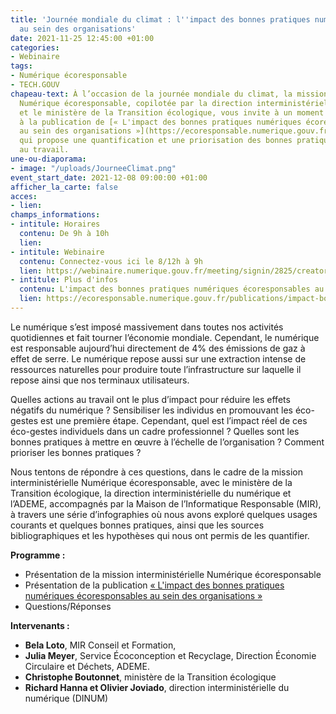 ```yaml
---
title: 'Journée mondiale du climat : l''impact des bonnes pratiques numériques écoresponsables
  au sein des organisations'
date: 2021-11-25 12:45:00 +01:00
categories:
- Webinaire
tags:
- Numérique écoresponsable
- TECH.GOUV
chapeau-text: À l’occasion de la journée mondiale du climat, la mission interministérielle
  Numérique écoresponsable, copilotée par la direction interministérielle du numérique
  et le ministère de la Transition écologique, vous invite à un moment d’échange suite
  à la publication de [« L'impact des bonnes pratiques numériques écoresponsables
  au sein des organisations »](https://ecoresponsable.numerique.gouv.fr/publications/impact-bonnes-pratiques/)
  qui propose une quantification et une priorisation des bonnes pratiques numériques
  au travail.
une-ou-diaporama:
- image: "/uploads/JourneeClimat.png"
event_start_date: 2021-12-08 09:00:00 +01:00
afficher_la_carte: false
acces:
- lien: 
champs_informations:
- intitule: Horaires
  contenu: De 9h à 10h
  lien: 
- intitule: Webinaire
  contenu: Connectez-vous ici le 8/12h à 9h
  lien: https://webinaire.numerique.gouv.fr/meeting/signin/2825/creator/10/hash/442dde94317f38624e4920ad9c945437fbdbf76c
- intitule: Plus d'infos
  contenu: L'impact des bonnes pratiques numériques écoresponsables au sein des organisations
  lien: https://ecoresponsable.numerique.gouv.fr/publications/impact-bonnes-pratiques/
---
```


Le numérique s’est imposé massivement dans toutes nos activités quotidiennes et fait tourner l’économie mondiale. Cependant, le numérique est responsable aujourd’hui directement de 4% des émissions de gaz à effet de serre. Le numérique repose aussi sur une extraction intense de ressources naturelles pour produire toute l’infrastructure sur laquelle il repose ainsi que nos terminaux utilisateurs.

Quelles actions au travail ont le plus d’impact pour réduire les effets négatifs du numérique ? Sensibiliser les individus en promouvant les éco-gestes est une première étape. Cependant, quel est l’impact réel de ces éco-gestes individuels dans un cadre professionnel ? Quelles sont les bonnes pratiques à mettre en œuvre à l’échelle de l’organisation ? Comment prioriser les bonnes pratiques ?

Nous tentons de répondre à ces questions, dans le cadre de la mission interministérielle Numérique écoresponsable, avec le ministère de la Transition écologique, la direction interministérielle du numérique et l’ADEME, accompagnés par la Maison de l’Informatique Responsable (MIR), à travers une série d’infographies où nous avons exploré quelques usages courants et quelques bonnes pratiques, ainsi que les sources bibliographiques et les hypothèses qui nous ont permis de les quantifier.

**Programme :**
* Présentation de la mission interministérielle Numérique écoresponsable
* Présentation de la publication [« L'impact des bonnes pratiques numériques écoresponsables au sein des organisations »](https://ecoresponsable.numerique.gouv.fr/docs/2021/impact-bonnes-pratiques-numeriques-ecoresponsables.pdf)
* Questions/Réponses

**Intervenants :**
* **Bela Loto**, MIR Conseil et Formation,
* **Julia Meyer**, Service Écoconception et Recyclage, Direction Économie Circulaire et Déchets, ADEME.
* **Christophe Boutonnet**, ministère de la Transition écologique
* **Richard Hanna et Olivier Joviado**, direction interministérielle du numérique (DINUM)
